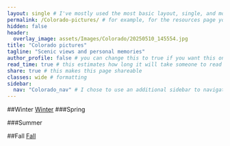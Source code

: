 ```yaml
---
layout: single # I've mostly used the most basic layout, single, and modified it from there but feel free to pick a different one and play around!
permalink: /Colorado-pictures/ # for example, for the resources page you would put resources
hidden: false
header:
  overlay_image: assets/Images/Colorado/20250510_145554.jpg
title: "Colorado pictures"
tagline: "Scenic views and personal memories"   
author_profile: false # you can change this to true if you want this on the side again!
read_time: true # this estimates how long it will take someone to read this page
share: true # this makes this page shareable
classes: wide # formatting
sidebar:
  nav: "Colorado_nav" # I chose to use an additional sidebar to navigate different parts of this page instead of the author profile. If you use this you will have to add a new section to your navigation.yml file, or you can comment this section out.
---
```

##Winter
[Winter](assets/Images/Colorado/20250118_121228.jpg)
###Spring

###Summer

##Fall
[Fall](assets/Images/Colorado/20241026_123726.jpg)
